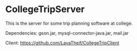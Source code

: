# CollegeTripServer
This is the server for some trip planning software at college.

Dependencies: gson.jar, mysql-connector-java.jar, mail.jar

Client: https://github.com/LavaTheif/CollegeTripClient
